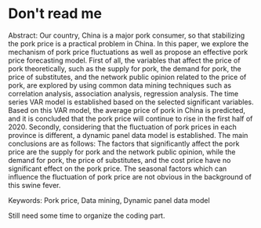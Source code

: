 # Don't read me

Abstract: Our country, China is a major pork consumer, so that stabilizing the pork price is a practical problem in China. In this paper, we explore the mechanism of pork price fluctuations as well as propose an effective pork price forecasting model. First of all, the variables that affect the price of pork theoretically, such as the supply for pork, the demand for pork, the price of substitutes, and the network public opinion related to the price of pork, are explored by using common data mining techniques such as correlation analysis, association analysis, regression analysis. The time series VAR model is established based on the selected significant variables. Based on this VAR model, the average price of pork in China is predicted, and it is concluded that the pork price will continue to rise in the first half of 2020. Secondly, considering that the fluctuation of pork prices in each province is different, a dynamic panel data model is established. The main conclusions are as follows: The factors that significantly affect the pork price are the supply for pork and the network public opinion, while the demand for pork, the price of substitutes, and the cost price have no significant effect on the pork price. The seasonal factors which can influence the fluctuation of pork price are not obvious in the background of this swine fever.

Keywords: Pork price, Data mining, Dynamic panel data model


Still need some time to organize the coding part.

